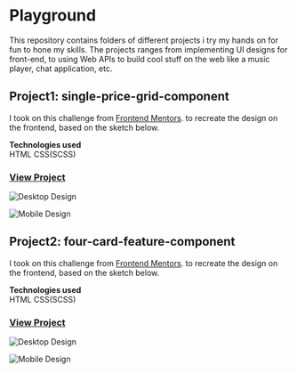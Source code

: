 # Playground

This repository contains folders of different projects i try my hands on for fun to hone my skills.
The projects ranges from implementing UI designs for front-end, to using Web APIs to build cool stuff on the web like a music player, chat application, etc.

## Project1: single-price-grid-component

I took on this challenge from [Frontend Mentors](https://www.frontendmentor.io/challenges/single-price-grid-component-5ce41129d0ff452fec5abbbc). to recreate the design on the frontend, based on the sketch below.

**Technologies used** <br>
HTML CSS(SCSS)

### [View Project](https://ejiroghene15.github.io/Playground/Project1-single-price-grid-component/)

![Desktop Design](https://ejiroghene15.github.io/Playground/Project1-single-price-grid-component/design/desktop-design.jpg)

![Mobile Design](https://ejiroghene15.github.io/Playground/Project1-single-price-grid-component/design/mobile-design.jpg)

## Project2: four-card-feature-component

I took on this challenge from [Frontend Mentors](https://www.frontendmentor.io/challenges/four-card-feature-section-weK1eFYK/intro). to recreate the design on the frontend, based on the sketch below.

**Technologies used** <br>
HTML CSS(SCSS)

### [View Project](https://ejiroghene15.github.io/Playground/Project2-four-card-feature-section/)

![Desktop Design](https://ejiroghene15.github.io/Playground/Project2-four-card-feature-section/design/desktop-design.jpg)

![Mobile Design](https://ejiroghene15.github.io/Playground/Project2-four-card-feature-section/design/mobile-design.jpg)